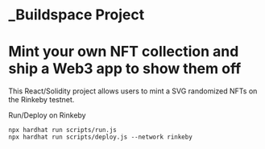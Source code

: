 # \_Buildspace Project

# Mint your own NFT collection and ship a Web3 app to show them off

This React/Solidity project allows users to mint a SVG randomized NFTs on the Rinkeby testnet.

Run/Deploy on Rinkeby

```shell
npx hardhat run scripts/run.js
npx hardhat run scripts/deploy.js --network rinkeby
```
